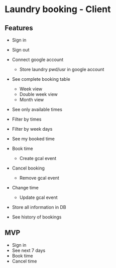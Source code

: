 # Laundry booking - Client

## Features
* Sign in
* Sign out
* Connect google account
  * Store laundry pwd/usr in google account

* See complete booking table
  * Week view
  * Double week view
  * Month view
* See only available times
* Filter by times
* Filter by week days
* See my booked time

* Book time
  * Create gcal event
* Cancel booking
  * Remove gcal event
* Change time
  * Update gcal event

* Store all information in DB
* See history of bookings



## MVP
* Sign in
* See next 7 days
* Book time
* Cancel time
